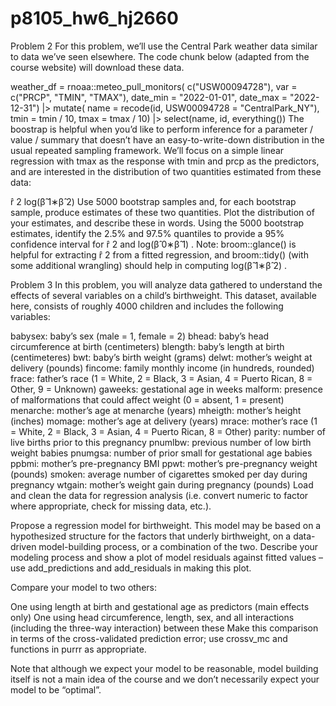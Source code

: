 # p8105_hw6_hj2660
Problem 2
For this problem, we’ll use the Central Park weather data similar to data we’ve seen elsewhere. The code chunk below (adapted from the course website) will download these data.

weather_df = 
  rnoaa::meteo_pull_monitors(
    c("USW00094728"),
    var = c("PRCP", "TMIN", "TMAX"), 
    date_min = "2022-01-01",
    date_max = "2022-12-31") |>
  mutate(
    name = recode(id, USW00094728 = "CentralPark_NY"),
    tmin = tmin / 10,
    tmax = tmax / 10) |>
  select(name, id, everything())
The boostrap is helpful when you’d like to perform inference for a parameter / value / summary that doesn’t have an easy-to-write-down distribution in the usual repeated sampling framework. We’ll focus on a simple linear regression with tmax as the response with tmin and prcp as the predictors, and are interested in the distribution of two quantities estimated from these data:

r̂ 2
log(β̂ 1∗β̂ 2)
Use 5000 bootstrap samples and, for each bootstrap sample, produce estimates of these two quantities. Plot the distribution of your estimates, and describe these in words. Using the 5000 bootstrap estimates, identify the 2.5% and 97.5% quantiles to provide a 95% confidence interval for r̂ 2
 and log(β̂ 0∗β̂ 1)
. Note: broom::glance() is helpful for extracting r̂ 2
 from a fitted regression, and broom::tidy() (with some additional wrangling) should help in computing log(β̂ 1∗β̂ 2)
.

Problem 3
In this problem, you will analyze data gathered to understand the effects of several variables on a child’s birthweight. This dataset, available here, consists of roughly 4000 children and includes the following variables:

babysex: baby’s sex (male = 1, female = 2)
bhead: baby’s head circumference at birth (centimeters)
blength: baby’s length at birth (centimeteres)
bwt: baby’s birth weight (grams)
delwt: mother’s weight at delivery (pounds)
fincome: family monthly income (in hundreds, rounded)
frace: father’s race (1 = White, 2 = Black, 3 = Asian, 4 = Puerto Rican, 8 = Other, 9 = Unknown)
gaweeks: gestational age in weeks
malform: presence of malformations that could affect weight (0 = absent, 1 = present)
menarche: mother’s age at menarche (years)
mheigth: mother’s height (inches)
momage: mother’s age at delivery (years)
mrace: mother’s race (1 = White, 2 = Black, 3 = Asian, 4 = Puerto Rican, 8 = Other)
parity: number of live births prior to this pregnancy
pnumlbw: previous number of low birth weight babies
pnumgsa: number of prior small for gestational age babies
ppbmi: mother’s pre-pregnancy BMI
ppwt: mother’s pre-pregnancy weight (pounds)
smoken: average number of cigarettes smoked per day during pregnancy
wtgain: mother’s weight gain during pregnancy (pounds)
Load and clean the data for regression analysis (i.e. convert numeric to factor where appropriate, check for missing data, etc.).

Propose a regression model for birthweight. This model may be based on a hypothesized structure for the factors that underly birthweight, on a data-driven model-building process, or a combination of the two. Describe your modeling process and show a plot of model residuals against fitted values – use add_predictions and add_residuals in making this plot.

Compare your model to two others:

One using length at birth and gestational age as predictors (main effects only)
One using head circumference, length, sex, and all interactions (including the three-way interaction) between these
Make this comparison in terms of the cross-validated prediction error; use crossv_mc and functions in purrr as appropriate.

Note that although we expect your model to be reasonable, model building itself is not a main idea of the course and we don’t necessarily expect your model to be “optimal”.


